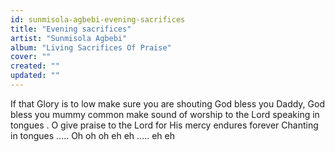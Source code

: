 ```yaml
---
id: sunmisola-agbebi-evening-sacrifices
title: "Evening sacrifices"
artist: "Sunmisola Agbebi"
album: "Living Sacrifices Of Praise"
cover: ""
created: ""
updated: ""
---
```


If that Glory is to low make sure you are shouting
God bless you Daddy, God bless you mummy
common make sound of worship to the Lord
speaking in tongues .
O give praise to the Lord for His mercy endures forever
Chanting in tongues 
.....
Oh oh oh eh eh ..... eh eh